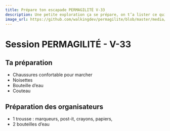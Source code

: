 ```yaml
---
title: Prépare ton escapade PERMAGILITÉ V-33
description: Une petite exploration ça se prépare, on t’a lister ce qui nous paraissait indispensable (ou pas).
image_url: https://github.com/walkingdev/permagilite/blob/master/media/banner.jpg
---
```


# Session PERMAGILITÉ - V-33

## Ta préparation
- Chaussures confortable pour marcher
- Noisettes
- Bouteille d’eau
- Couteau

## Préparation des organisateurs
* 1 trousse : marqueurs, post-it, crayons, papiers,
* 2 bouteilles d’eau
